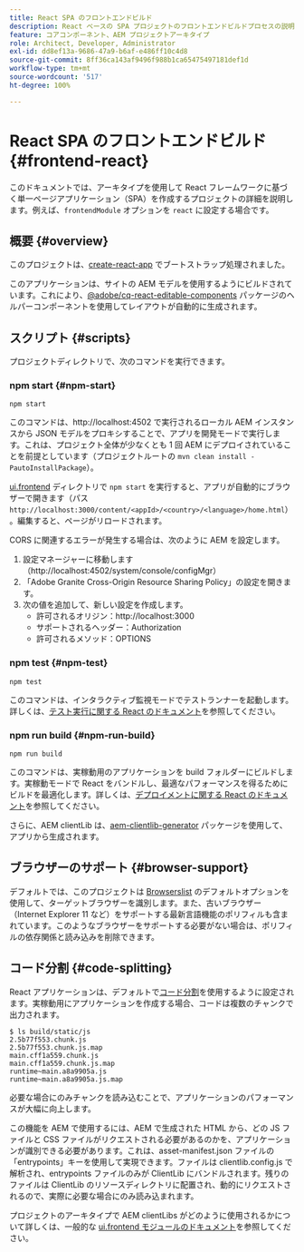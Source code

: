 ```yaml
---
title: React SPA のフロントエンドビルド
description: React ベースの SPA プロジェクトのフロントエンドビルドプロセスの説明
feature: コアコンポーネント、AEM プロジェクトアーキタイプ
role: Architect, Developer, Administrator
exl-id: dd8ef13a-9686-47a9-b6af-e486ff10c4d8
source-git-commit: 8ff36ca143af9496f988b1ca65475497181def1d
workflow-type: tm+mt
source-wordcount: '517'
ht-degree: 100%

---
```


# React SPA のフロントエンドビルド {#frontend-react}

このドキュメントでは、アーキタイプを使用して React フレームワークに基づく単一ページアプリケーション（SPA）を作成するプロジェクトの詳細を説明します。例えば、`frontendModule` オプションを `react` に設定する場合です。

## 概要 {#overview}

このプロジェクトは、[create-react-app](https://github.com/facebook/create-react-app) でブートストラップ処理されました。

このアプリケーションは、サイトの AEM モデルを使用するようにビルドされています。これにより、[@adobe/cq-react-editable-components](https://www.npmjs.com/package/@adobe/cq-react-editable-components) パッケージのヘルパーコンポーネントを使用してレイアウトが自動的に生成されます。

## スクリプト {#scripts}

プロジェクトディレクトリで、次のコマンドを実行できます。

### npm start {#npm-start}

```shell
npm start
```

このコマンドは、http://localhost:4502 で実行されるローカル AEM インスタンスから JSON モデルをプロキシすることで、アプリを開発モードで実行します。これは、プロジェクト全体が少なくとも 1 回 AEM にデプロイされていることを前提としています（プロジェクトルートの `mvn clean install -PautoInstallPackage`）。

[ui.frontend](uifrontend.md) ディレクトリで `npm start` を実行すると、アプリが自動的にブラウザーで開きます（パス `http://localhost:3000/content/<appId>/<country>/<language>/home.html`）。編集すると、ページがリロードされます。

CORS に関連するエラーが発生する場合は、次のように AEM を設定します。

1. 設定マネージャーに移動します（http://localhost:4502/system/console/configMgr）
1. 「Adobe Granite Cross-Origin Resource Sharing Policy」の設定を開きます。
1. 次の値を追加して、新しい設定を作成します。
   * 許可されるオリジン：http://localhost:3000
   * サポートされるヘッダー：Authorization
   * 許可されるメソッド：OPTIONS

### npm test {#npm-test}

```shell
npm test
```

このコマンドは、インタラクティブ監視モードでテストランナーを起動します。詳しくは、[テスト実行に関する React のドキュメント](https://facebook.github.io/create-react-app/docs/running-tests)を参照してください。

### npm run build {#npm-run-build}

```shell
npm run build
```

このコマンドは、実稼動用のアプリケーションを build フォルダーにビルドします。実稼動モードで React をバンドルし、最適なパフォーマンスを得るためにビルドを最適化します。詳しくは、[デプロイメントに関する React のドキュメント](https://facebook.github.io/create-react-app/docs/deployment)を参照してください。

さらに、AEM clientLib は、[aem-clientlib-generator](https://github.com/wcm-io-frontend/aem-clientlib-generator) パッケージを使用して、アプリから生成されます。

## ブラウザーのサポート {#browser-support}

デフォルトでは、このプロジェクトは [Browserslist](https://github.com/browserslist/browserslist) のデフォルトオプションを使用して、ターゲットブラウザーを識別します。また、古いブラウザー（Internet Explorer 11 など）をサポートする最新言語機能のポリフィルも含まれています。このようなブラウザーをサポートする必要がない場合は、ポリフィルの依存関係と読み込みを削除できます。

## コード分割 {#code-splitting}

React アプリケーションは、デフォルトで[コード分割](https://webpack.js.org/guides/code-splitting)を使用するように設定されます。実稼動用にアプリケーションを作成する場合、コードは複数のチャンクで出力されます。

```shell
$ ls build/static/js
2.5b77f553.chunk.js
2.5b77f553.chunk.js.map
main.cff1a559.chunk.js
main.cff1a559.chunk.js.map
runtime~main.a8a9905a.js
runtime~main.a8a9905a.js.map
```

必要な場合にのみチャンクを読み込むことで、アプリケーションのパフォーマンスが大幅に向上します。

この機能を AEM で使用するには、AEM で生成された HTML から、どの JS ファイルと CSS ファイルがリクエストされる必要があるのかを、アプリケーションが識別できる必要があります。これは、asset-manifest.json ファイルの「entrypoints」キーを使用して実現できます。ファイルは clientlib.config.js で解析され、entrypoints ファイルのみが ClientLib にバンドルされます。残りのファイルは ClientLib のリソースディレクトリに配置され、動的にリクエストされるので、実際に必要な場合にのみ読み込まれます。

プロジェクトのアーキタイプで AEM clientLibs がどのように使用されるかについて詳しくは、一般的な [ui.frontend モジュールのドキュメント](uifrontend.md#clientlibs)を参照してください。
